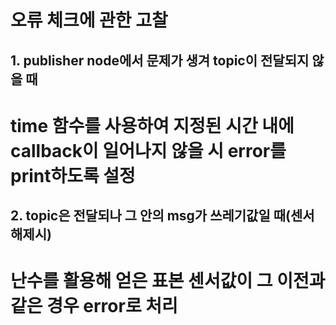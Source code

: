 # 오류 체크에 관한 고찰

## 1. publisher node에서 문제가 생겨 topic이 전달되지 않을 때
# time 함수를 사용하여 지정된 시간 내에 callback이 일어나지 않을 시 error를 print하도록 설정

## 2. topic은 전달되나 그 안의 msg가 쓰레기값일 때(센서 해제시)
# 난수를 활용해 얻은 표본 센서값이 그 이전과 같은 경우 error로 처리